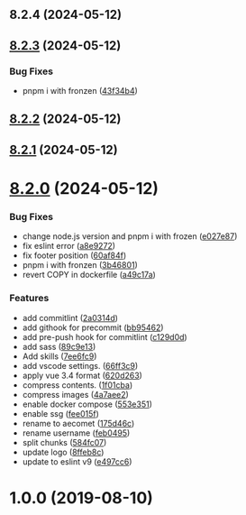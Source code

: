 ## 8.2.4 (2024-05-12)



## [8.2.3](https://github.com/aecomet/aecomet.github.io/compare/8.2.1...8.2.3) (2024-05-12)


### Bug Fixes

* pnpm i with fronzen ([43f34b4](https://github.com/aecomet/aecomet.github.io/commit/43f34b47777369be71130a195193666e7df6c4f3))



## [8.2.2](https://github.com/aecomet/aecomet.github.io/compare/8.2.1...8.2.2) (2024-05-12)



## [8.2.1](https://github.com/aecomet/aecomet.github.io/compare/8.2.0...8.2.1) (2024-05-12)



# [8.2.0](https://github.com/aecomet/aecomet.github.io/compare/1.0.0...8.2.0) (2024-05-12)

### Bug Fixes

- change node.js version and pnpm i with frozen ([e027e87](https://github.com/aecomet/aecomet.github.io/commit/e027e87eed3374c29c3406dbbf430e41548c33f5))
- fix eslint error ([a8e9272](https://github.com/aecomet/aecomet.github.io/commit/a8e92726165bafb3d548b8aefe6cca7760f10b10))
- fix footer position ([60af84f](https://github.com/aecomet/aecomet.github.io/commit/60af84faa81abe402d5e086775bcc35a90964782))
- pnpm i with fronzen ([3b46801](https://github.com/aecomet/aecomet.github.io/commit/3b468016fc6f101c70f6baa630121d6871f9cfe6))
- revert COPY in dockerfile ([a49c17a](https://github.com/aecomet/aecomet.github.io/commit/a49c17ad411a7dc1edaad8327a7e00573bb7262a))

### Features

- add commitlint ([2a0314d](https://github.com/aecomet/aecomet.github.io/commit/2a0314d5931c98205b425719a3aa157e62934a2c))
- add githook for precommit ([bb95462](https://github.com/aecomet/aecomet.github.io/commit/bb954625cc16eb249eddfbd61c5c62a13f594776))
- add pre-push hook for commitlint ([c129d0d](https://github.com/aecomet/aecomet.github.io/commit/c129d0d17071da9bfe16466406a2742d998b5566))
- add sass ([89c9e13](https://github.com/aecomet/aecomet.github.io/commit/89c9e13203dd7dd651823982ef286adc058b0ef2))
- Add skills ([7ee6fc9](https://github.com/aecomet/aecomet.github.io/commit/7ee6fc9760a9bc563fe28e03ee9b1fc55a3c0447))
- add vscode settings. ([66ff3c9](https://github.com/aecomet/aecomet.github.io/commit/66ff3c9d3e875306c24ada9a4c624c799ef3fec4))
- apply vue 3.4 format ([620d263](https://github.com/aecomet/aecomet.github.io/commit/620d2634f5b971902921f0e8087f3e0633be9341))
- compress contents. ([1f01cba](https://github.com/aecomet/aecomet.github.io/commit/1f01cba216cef8ced493af2eec43cfb763cf6265))
- compress images ([4a7aee2](https://github.com/aecomet/aecomet.github.io/commit/4a7aee200390368d4fc39d884fa625795738af99))
- enable docker compose ([553e351](https://github.com/aecomet/aecomet.github.io/commit/553e351d7a1111ef6c7395d5dcbde908d357b395))
- enable ssg ([fee015f](https://github.com/aecomet/aecomet.github.io/commit/fee015f969bffe22b5a363e61c0208d6d9f5adc1))
- rename to aecomet ([175d46c](https://github.com/aecomet/aecomet.github.io/commit/175d46c86c1cbe33ffbebae0f41d7e01cf5f7cbb))
- rename username ([feb0495](https://github.com/aecomet/aecomet.github.io/commit/feb0495a6b6003f2a1d7b278c5f324d282e83ded))
- split chunks ([584fc07](https://github.com/aecomet/aecomet.github.io/commit/584fc07456cc60df0d7d83e8fc9bee1f62a0bc5f))
- update logo ([8ffeb8c](https://github.com/aecomet/aecomet.github.io/commit/8ffeb8c40c8c45a37849a0e154a3e0dafe54169f))
- update to eslint v9 ([e497cc6](https://github.com/aecomet/aecomet.github.io/commit/e497cc6a690fc66a1c2b7ca741310e580ab11872))

# 1.0.0 (2019-08-10)
